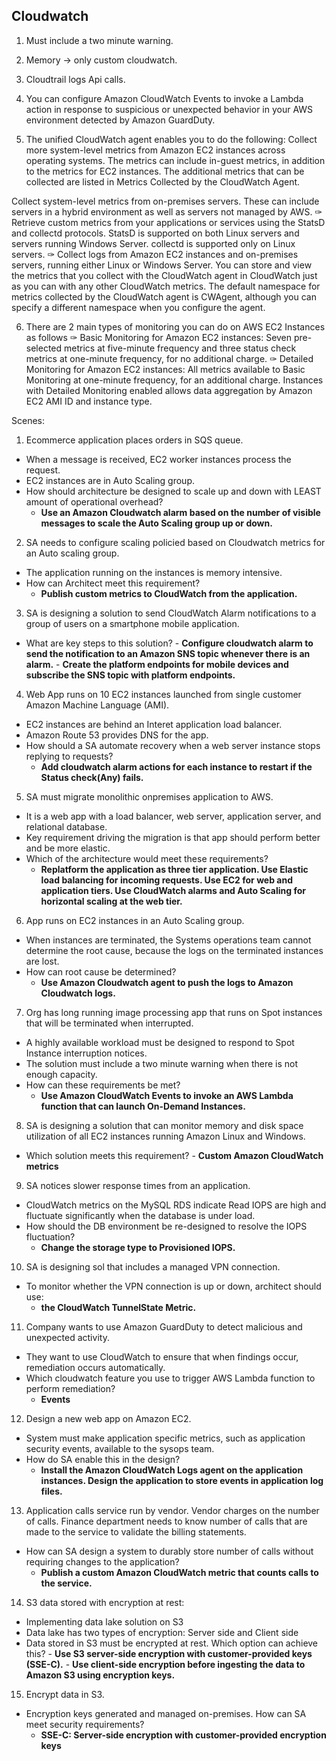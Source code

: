 ## Cloudwatch

1. Must include a two minute warning.

2. Memory -> only custom cloudwatch.

3. Cloudtrail logs Api calls.

4. You can configure Amazon CloudWatch Events to invoke a Lambda action in response to suspicious or unexpected behavior in your AWS environment detected by Amazon GuardDuty.

5. The unified CloudWatch agent enables you to do the following:
Collect more system-level metrics from Amazon EC2 instances across operating systems. The metrics can include in-guest metrics, in addition to the metrics for EC2 instances. The additional metrics that can be collected are listed in Metrics Collected by the CloudWatch Agent.

Collect system-level metrics from on-premises servers. These can include servers in a hybrid environment as well as servers not managed by AWS.
✑ Retrieve custom metrics from your applications or services using the StatsD and collectd protocols. StatsD is supported on both Linux servers and servers running Windows Server. collectd is supported only on Linux servers.
✑ Collect logs from Amazon EC2 instances and on-premises servers, running either Linux or Windows Server.
You can store and view the metrics that you collect with the CloudWatch agent in CloudWatch just as you can with any other CloudWatch metrics. The default namespace for metrics collected by the CloudWatch agent is CWAgent, although you can specify a different namespace when you configure the agent.

6. There are 2 main types of monitoring you can do on AWS EC2 Instances as follows
✑ Basic Monitoring for Amazon EC2 instances: Seven pre-selected metrics at five-minute frequency and three status check metrics at one-minute frequency, for no additional charge.
✑ Detailed Monitoring for Amazon EC2 instances: All metrics available to Basic Monitoring at one-minute frequency, for an additional charge. Instances with
Detailed Monitoring enabled allows data aggregation by Amazon EC2 AMI ID and instance type.


Scenes:

1. Ecommerce application places orders in SQS queue.
  - When a message is received, EC2 worker instances process the request.
  - EC2 instances are in Auto Scaling group.
  - How should architecture be designed to scale up and down with LEAST amount of operational overhead?
       - **Use an Amazon Cloudwatch alarm based on the number of visible messages to scale the Auto Scaling group up or down.**

2. SA needs to configure scaling policied based on Cloudwatch metrics for an Auto scaling group.
  - The application running on the instances is memory intensive.
  - How can Architect meet this requirement?
       - **Publish custom metrics to CloudWatch from the application.**

3. SA is designing a solution to send CloudWatch Alarm notifications to a group of users on a smartphone mobile application.
  - What are key steps to this solution?
        - **Configure cloudwatch alarm to send the notification to an Amazon SNS topic whenever there is an alarm.**
        - **Create the platform endpoints for mobile devices and subscribe the SNS topic with platform endpoints.**

4. Web App runs on 10 EC2 instances launched from single customer Amazon Machine Language (AMI).
  - EC2 instances are behind an Interet application load balancer.
  - Amazon Route 53 provides DNS for the app.
  - How should a SA automate recovery when a web server instance stops replying to requests?
       - **Add cloudwatch alarm actions for each instance to restart if the Status check(Any) fails.**

5. SA must migrate monolithic onpremises application to AWS.
  - It is a web app with a load balancer, web server, application server, and relational database.
  - Key requirement driving the migration is that app should perform better and be more elastic.
  - Which of the architecture would meet these requirements?
       - **Replatform the application as three tier application. Use Elastic load balancing for incoming requests. Use EC2 for web and application tiers. Use CloudWatch alarms and Auto Scaling for horizontal scaling at the web tier.**

6. App runs on EC2 instances in an Auto Scaling group.
  - When instances are terminated, the Systems operations team cannot determine the root cause, because the logs on the terminated instances are lost.
  - How can root cause be determined?
       - **Use Amazon Cloudwatch agent to push the logs to Amazon Cloudwatch logs.**

7. Org has long running image processing app that runs on Spot instances that will be terminated when interrupted. 
  - A highly available workload must be designed to respond to Spot Instance interruption notices. 
  - The solution must include a two minute warning when there is not enough capacity.
  - How can these requirements be met?
       - **Use Amazon CloudWatch Events to invoke an AWS Lambda function that can launch On-Demand Instances.**

8. SA is designing a solution that can monitor memory and disk space utilization of all EC2 instances running Amazon Linux and Windows.
  - Which solution meets this requirement?
        - **Custom Amazon CloudWatch metrics**

9. SA notices slower response times from an application.
  - CloudWatch metrics on the MySQL RDS indicate Read IOPS are high and fluctuate significantly when the database is under load.
  - How should the DB environment be re-designed to resolve the IOPS fluctuation?
       - **Change the storage type to Provisioned IOPS.**

10. SA is designing sol that includes a managed VPN connection.
  - To monitor whether the VPN connection is up or down, architect should use:
       - **the CloudWatch TunnelState Metric.**

11. Company wants to use Amazon GuardDuty to detect malicious and unexpected activity.
  - They want to use CloudWatch to ensure that when findings occur, remediation occurs automatically.
  - Which cloudwatch feature you use to trigger AWS Lambda function to perform remediation?
       - **Events**

12. Design a new web app on Amazon EC2. 
  - System must make application specific metrics, such as application security events, available to the sysops team.
  - How do SA enable this in the design?
       - **Install the Amazon CloudWatch Logs agent on the application instances. Design the application to store events in application log files.**

13. Application calls service run by vendor. Vendor charges on the number of calls. Finance department needs to know number of calls that are made to the service to validate the billing statements.
  - How can SA design a system to durably store number of calls without requiring changes to the application?
       - **Publish a custom Amazon CloudWatch metric that counts calls to the service.**

14. S3 data stored with encryption at rest:
  - Implementing data lake solution on S3
  - Data lake has two types of encryption:  Server side and Client side
  - Data stored in S3 must be encrypted at rest. Which option can achieve this?
        - **Use S3 server-side encryption with customer-provided keys (SSE-C).**
        - **Use client-side encryption before ingesting the data to Amazon S3 using encryption keys.**

15. Encrypt data in S3.
  -  Encryption keys generated and managed on-premises. How can SA meet security requirements?
        - **SSE-C: Server-side encryption with customer-provided encryption keys**